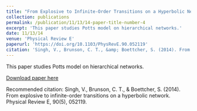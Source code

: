 ```yaml
---
title: "From Explosive to Infinite-Order Transitions on a Hyperbolic Network. "
collection: publications
permalink: /publication/11/13/14-paper-title-number-4
excerpt: 'This paper studies Potts model on hierarchical networks.'
date: 11/13/14
venue: 'Physical Review E'
paperurl: 'https://doi.org/10.1103/PhysRevE.90.052119'
citation: 'Singh, V., Brunson, C. T., &amp; Boettcher, S. (2014). From explosive to infinite-order transitions on a hyperbolic network. Physical Review E, 90(5), 052119.'
---
```

This paper studies Potts model on hierarchical networks.

[Download paper here](https://doi.org/10.1103/PhysRevE.90.052119)

Recommended citation: Singh, V., Brunson, C. T., & Boettcher, S. (2014). From explosive to infinite-order transitions on a hyperbolic network. Physical Review E, 90(5), 052119.